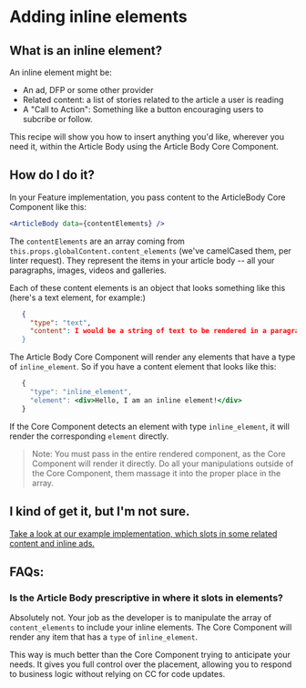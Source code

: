 # Adding inline elements

## What is an inline element?

An inline element might be:

- An ad, DFP or some other provider
- Related content: a list of stories related to the article a user is reading
- A "Call to Action": Something like a button encouraging users to subcribe or follow.

This recipe will show you how to insert anything you'd like, wherever you need it, within the Article Body using the Article Body Core Component.

## How do I do it?

In your Feature implementation, you pass content to the ArticleBody Core Component like this:

```jsx
<ArticleBody data={contentElements} />
```

The `contentElements` are an array coming from `this.props.globalContent.content_elements` (we've camelCased them, per linter request). They represent the items in your article body -- all your paragraphs, images, videos and galleries.

Each of these content elements is an object that looks something like this (here's a text element, for example:)

```json
   {
     "type": "text",
     "content": I would be a string of text to be rendered in a paragraph."
   }
```

The Article Body Core Component will render any elements that have a type of `inline_element`. So if you have a content element that looks like this:

```jsx
   {
     "type": "inline_element",
     "element": <div>Hello, I am an inline element!</div>
   }
```

If the Core Component detects an element with type `inline_element`, it will render the corresponding `element` directly.

> Note: You must pass in the entire rendered component, as the Core Component will render it directly. Do all your manipulations outside of the Core Component, them massage it into the proper place in the array.

## I kind of get it, but I'm not sure.

[Take a look at our example implementation, which slots in some related content and inline ads.](../../../components/features/article/body/default.jsx)

## FAQs:

### Is the Article Body prescriptive in where it slots in elements?

Absolutely not. Your job as the developer is to manipulate the array of `content_elements` to include your inline elements. The Core Component will render any item that has a `type` of `inline_element`.

This way is much better than the Core Component trying to anticipate your needs. It gives you full control over the placement, allowing you to respond to business logic without relying on CC for code updates.
